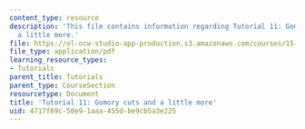 ```yaml
---
content_type: resource
description: 'This file contains information regarding Tutorial 11: Gomory cuts and
  a little more.'
file: https://ol-ocw-studio-app-production.s3.amazonaws.com/courses/15-053-optimization-methods-in-management-science-spring-2013/4717f89c50e91aaa455dbe9cb5a3e225_MIT15_053S13_tut11.pdf
file_type: application/pdf
learning_resource_types:
- Tutorials
parent_title: Tutorials
parent_type: CourseSection
resourcetype: Document
title: 'Tutorial 11: Gomory cuts and a little more'
uid: 4717f89c-50e9-1aaa-455d-be9cb5a3e225
---
```

